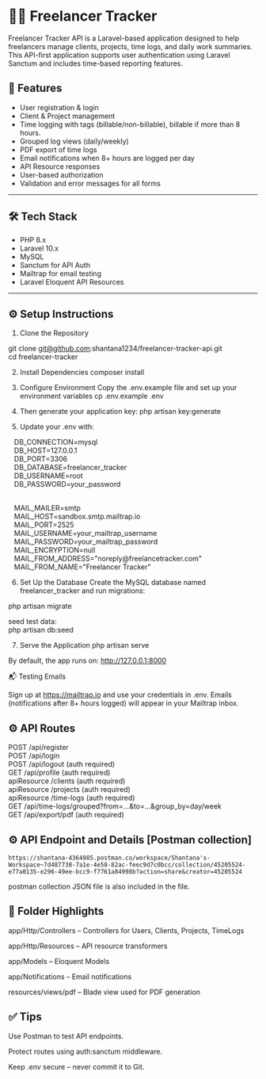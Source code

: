 # 🧑‍💻 Freelancer Tracker

Freelancer Tracker API is a Laravel-based application designed to help freelancers manage clients, projects, time logs, and daily work summaries. This API-first application supports user authentication using Laravel Sanctum and includes time-based reporting features.

## 🚀 Features

- User registration & login 
- Client & Project management
- Time logging with tags (billable/non-billable), billable if more than 8 hours.
- Grouped log views (daily/weekly)
- PDF export of time logs
- Email notifications when 8+ hours are logged per day
- API Resource responses
- User-based authorization
- Validation and error messages for all forms

---

## 🛠️ Tech Stack

- PHP 8.x
- Laravel 10.x
- MySQL
- Sanctum for API Auth
- Mailtrap for email testing
- Laravel Eloquent API Resources

---

## ⚙️ Setup Instructions

1. Clone the Repository

git clone git@github.com:shantana1234/freelancer-tracker-api.git <br>
cd freelancer-tracker

2. Install Dependencies
composer install

3. Configure Environment
Copy the .env.example file and set up your environment variables
cp .env.example .env

4. Then generate your application key:
php artisan key:generate

5. Update your .env with:

&nbsp;&nbsp;&nbsp;DB_CONNECTION=mysql<br>
&nbsp;&nbsp;&nbsp;DB_HOST=127.0.0.1<br>
&nbsp;&nbsp;&nbsp;DB_PORT=3306<br>
&nbsp;&nbsp;&nbsp;DB_DATABASE=freelancer_tracker<br>
&nbsp;&nbsp;&nbsp;DB_USERNAME=root<br>
&nbsp;&nbsp;&nbsp;DB_PASSWORD=your_password<br>

<br>
&nbsp;&nbsp;&nbsp;MAIL_MAILER=smtp<br>
&nbsp;&nbsp;&nbsp;MAIL_HOST=sandbox.smtp.mailtrap.io<br>
&nbsp;&nbsp;&nbsp;MAIL_PORT=2525<br>
&nbsp;&nbsp;&nbsp;MAIL_USERNAME=your_mailtrap_username<br>
&nbsp;&nbsp;&nbsp;MAIL_PASSWORD=your_mailtrap_password<br>
&nbsp;&nbsp;&nbsp;MAIL_ENCRYPTION=null<br>
&nbsp;&nbsp;&nbsp;MAIL_FROM_ADDRESS="noreply@freelancetracker.com"<br>
&nbsp;&nbsp;&nbsp;MAIL_FROM_NAME="Freelancer Tracker"<br>

6. Set Up the Database
Create the MySQL database named freelancer_tracker and run migrations:

php artisan migrate<br>

seed test data:<br>
php artisan db:seed<br>

7. Serve the Application
php artisan serve

By default, the app runs on: http://127.0.0.1:8000

📬 Testing Emails

Sign up at https://mailtrap.io and use your credentials in .env. Emails (notifications after 8+ hours logged) will appear in your Mailtrap inbox.

## ⚙️ API Routes

POST /api/register <br>
POST /api/login<br>
POST /api/logout (auth required)<br>
GET /api/profile (auth required)<br>
apiResource /clients (auth required)<br>
apiResource /projects (auth required)<br>
apiResource /time-logs (auth required)<br>
GET /api/time-logs/grouped?from=...&to=...&group_by=day/week<br>
GET /api/export/pdf (auth required)<br>


## ⚙️ API Endpoint and Details [Postman collection] 

    https://shantana-4364985.postman.co/workspace/Shantana's-Workspace~7d487738-7a1e-4e58-82ac-feec9d7c0bcc/collection/45205524-e77a0135-e296-49ee-bcc9-f7761a84998b?action=share&creator=45205524 

postman collection JSON file is also included in the file. 


## 📁 Folder Highlights

app/Http/Controllers – Controllers for Users, Clients, Projects, TimeLogs<br>

app/Http/Resources – API resource transformers<br>

app/Models – Eloquent Models<br>

app/Notifications – Email notifications<br>

resources/views/pdf – Blade view used for PDF generation<br>

##  ✅ Tips

Use Postman to test API endpoints.<br>

Protect routes using auth:sanctum middleware.<br>

Keep .env secure – never commit it to Git.<br>

